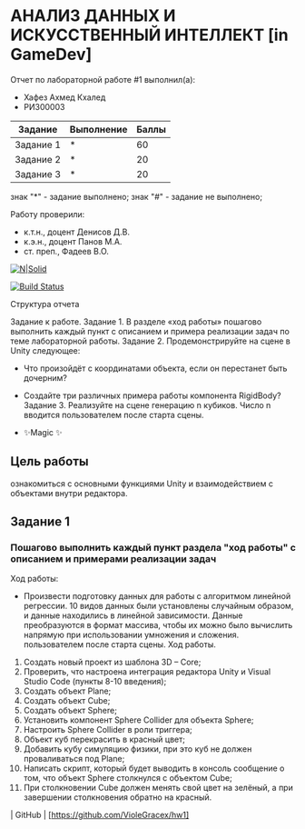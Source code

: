 # АНАЛИЗ ДАННЫХ И ИСКУССТВЕННЫЙ ИНТЕЛЛЕКТ [in GameDev]
Отчет по лабораторной работе #1 выполнил(а):
- Хафез Ахмед Кхалед
- РИ300003


| Задание | Выполнение | Баллы |
| ------ | ------ | ------ |
| Задание 1 | * | 60 |
| Задание 2 | * | 20 |
| Задание 3 | * | 20 |

знак "*" - задание выполнено; знак "#" - задание не выполнено;

Работу проверили:
- к.т.н., доцент Денисов Д.В.
- к.э.н., доцент Панов М.А.
- ст. преп., Фадеев В.О.

[![N|Solid](https://cldup.com/dTxpPi9lDf.thumb.png)](https://nodesource.com/products/nsolid)

[![Build Status](https://travis-ci.org/joemccann/dillinger.svg?branch=master)](https://travis-ci.org/joemccann/dillinger)

Структура отчета

Задание к работе.
Задание 1. В разделе «ход работы» пошагово выполнить каждый пункт с описанием и примера реализации задач по теме лабораторной работы.
Задание 2. Продемонстрируйте на сцене в Unity следующее:
- Что произойдёт с координатами объекта, если он перестанет быть дочерним?
- Создайте три различных примера работы компонента RigidBody?
Задание 3. Реализуйте на сцене генерацию n кубиков. Число n вводится пользователем после старта сцены.

- ✨Magic ✨

## Цель работы
ознакомиться с основными функциями Unity и взаимодействием с объектами внутри редактора.

## Задание 1
### Пошагово выполнить каждый пункт раздела "ход работы" с описанием и примерами реализации задач
Ход работы:
- Произвести подготовку данных для работы с алгоритмом линейной регрессии. 10 видов данных были установлены случайным образом, и данные находились в линейной зависимости. Данные преобразуются в формат массива, чтобы их можно было вычислить напрямую при использовании умножения и сложения.
пользователем после старта сцены.
Ход работы.
1)	Создать новый проект из шаблона 3D – Core;
2)	Проверить, что настроена интеграция редактора Unity и Visual Studio Code (пункты 8-10 введения);
3)	Создать объект Plane;
4)	Создать объект Cube;
5)	Создать объект Sphere;
6)	Установить компонент Sphere Collider для объекта Sphere;
7)	Настроить Sphere Collider в роли триггера;
8)	Объект куб перекрасить в красный цвет;
9)	Добавить кубу симуляцию физики, при это куб не должен проваливаться под Plane;
10)	Написать скрипт, который будет выводить в консоль сообщение о том, что объект Sphere столкнулся с объектом Cube;
11)	При столкновении Cube должен менять свой цвет на зелёный, а при завершении столкновения обратно на красный.


| GitHub | [https://github.com/VioleGracex/hw1]
